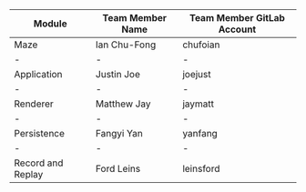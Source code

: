 |Module|Team Member Name|Team Member GitLab Account|
|-|-|-|
|Maze|Ian Chu-Fong|chufoian|
|-|-|-|
|Application|Justin Joe|joejust|
|-|-|-|
|Renderer|Matthew Jay|jaymatt|
|-|-|-|
|Persistence|Fangyi Yan|yanfang|
|-|-|-|
|Record and Replay|Ford Leins|leinsford|